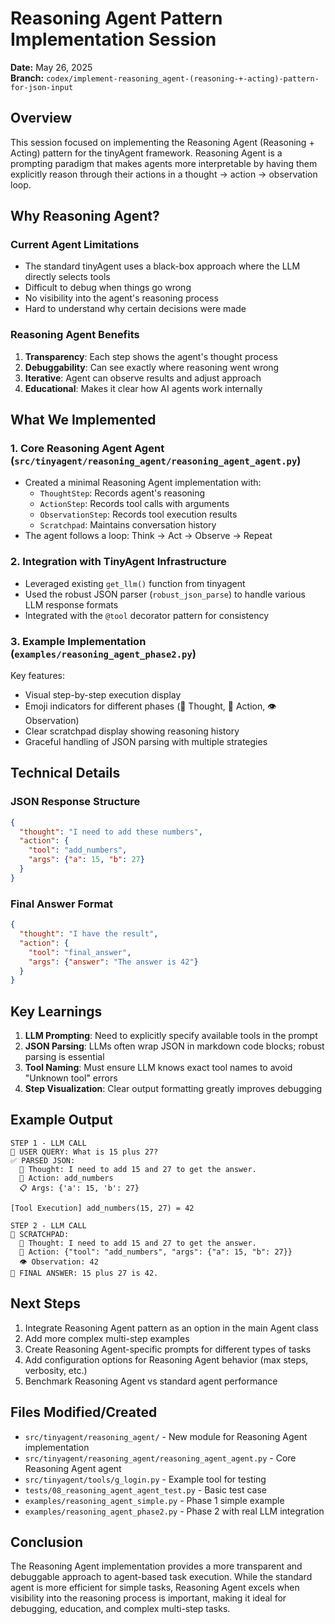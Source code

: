 # Reasoning Agent Pattern Implementation Session
**Date:** May 26, 2025  
**Branch:** `codex/implement-reasoning_agent-(reasoning-+-acting)-pattern-for-json-input`

## Overview
This session focused on implementing the Reasoning Agent (Reasoning + Acting) pattern for the tinyAgent framework. Reasoning Agent is a prompting paradigm that makes agents more interpretable by having them explicitly reason through their actions in a thought → action → observation loop.

## Why Reasoning Agent?

### Current Agent Limitations
- The standard tinyAgent uses a black-box approach where the LLM directly selects tools
- Difficult to debug when things go wrong
- No visibility into the agent's reasoning process
- Hard to understand why certain decisions were made

### Reasoning Agent Benefits
1. **Transparency**: Each step shows the agent's thought process
2. **Debuggability**: Can see exactly where reasoning went wrong
3. **Iterative**: Agent can observe results and adjust approach
4. **Educational**: Makes it clear how AI agents work internally

## What We Implemented

### 1. Core Reasoning Agent Agent (`src/tinyagent/reasoning_agent/reasoning_agent_agent.py`)
- Created a minimal Reasoning Agent implementation with:
  - `ThoughtStep`: Records agent's reasoning
  - `ActionStep`: Records tool calls with arguments
  - `ObservationStep`: Records tool execution results
  - `Scratchpad`: Maintains conversation history
- The agent follows a loop: Think → Act → Observe → Repeat

### 2. Integration with TinyAgent Infrastructure
- Leveraged existing `get_llm()` function from tinyagent
- Used the robust JSON parser (`robust_json_parse`) to handle various LLM response formats
- Integrated with the `@tool` decorator pattern for consistency

### 3. Example Implementation (`examples/reasoning_agent_phase2.py`)
Key features:
- Visual step-by-step execution display
- Emoji indicators for different phases (💭 Thought, 🔧 Action, 👁️ Observation)
- Clear scratchpad display showing reasoning history
- Graceful handling of JSON parsing with multiple strategies

## Technical Details

### JSON Response Structure
```json
{
  "thought": "I need to add these numbers",
  "action": {
    "tool": "add_numbers",
    "args": {"a": 15, "b": 27}
  }
}
```

### Final Answer Format
```json
{
  "thought": "I have the result",
  "action": {
    "tool": "final_answer",
    "args": {"answer": "The answer is 42"}
  }
}
```

## Key Learnings

1. **LLM Prompting**: Need to explicitly specify available tools in the prompt
2. **JSON Parsing**: LLMs often wrap JSON in markdown code blocks; robust parsing is essential
3. **Tool Naming**: Must ensure LLM knows exact tool names to avoid "Unknown tool" errors
4. **Step Visualization**: Clear output formatting greatly improves debugging

## Example Output
```
STEP 1 - LLM CALL
📌 USER QUERY: What is 15 plus 27?
✅ PARSED JSON:
  💭 Thought: I need to add 15 and 27 to get the answer.
  🔧 Action: add_numbers
  📋 Args: {'a': 15, 'b': 27}

[Tool Execution] add_numbers(15, 27) = 42

STEP 2 - LLM CALL
📝 SCRATCHPAD:
  💭 Thought: I need to add 15 and 27 to get the answer.
  🔧 Action: {"tool": "add_numbers", "args": {"a": 15, "b": 27}}
  👁️ Observation: 42
🎯 FINAL ANSWER: 15 plus 27 is 42.
```

## Next Steps
1. Integrate Reasoning Agent pattern as an option in the main Agent class
2. Add more complex multi-step examples
3. Create Reasoning Agent-specific prompts for different types of tasks
4. Add configuration options for Reasoning Agent behavior (max steps, verbosity, etc.)
5. Benchmark Reasoning Agent vs standard agent performance

## Files Modified/Created
- `src/tinyagent/reasoning_agent/` - New module for Reasoning Agent implementation
- `src/tinyagent/reasoning_agent/reasoning_agent_agent.py` - Core Reasoning Agent agent
- `src/tinyagent/tools/g_login.py` - Example tool for testing
- `tests/08_reasoning_agent_agent_test.py` - Basic test case
- `examples/reasoning_agent_simple.py` - Phase 1 simple example
- `examples/reasoning_agent_phase2.py` - Phase 2 with real LLM integration

## Conclusion
The Reasoning Agent implementation provides a more transparent and debuggable approach to agent-based task execution. While the standard agent is more efficient for simple tasks, Reasoning Agent excels when visibility into the reasoning process is important, making it ideal for debugging, education, and complex multi-step tasks.